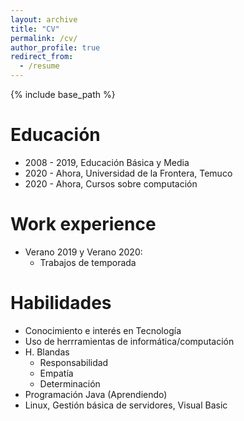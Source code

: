 ```yaml
---
layout: archive
title: "CV"
permalink: /cv/
author_profile: true
redirect_from:
  - /resume
---
```


{% include base_path %}

Educación
======
* 2008 - 2019, Educación Básica y Media
* 2020 - Ahora, Universidad de la Frontera, Temuco
* 2020 - Ahora, Cursos sobre computación

Work experience
======
* Verano 2019 y Verano 2020:
  * Trabajos de temporada
  
Habilidades
======
* Conocimiento e interés en Tecnología
* Uso de herrramientas de informática/computación
* H. Blandas
  * Responsabilidad
  * Empatía
  * Determinación
* Programación Java (Aprendiendo)
* Linux, Gestión básica de servidores, Visual Basic

